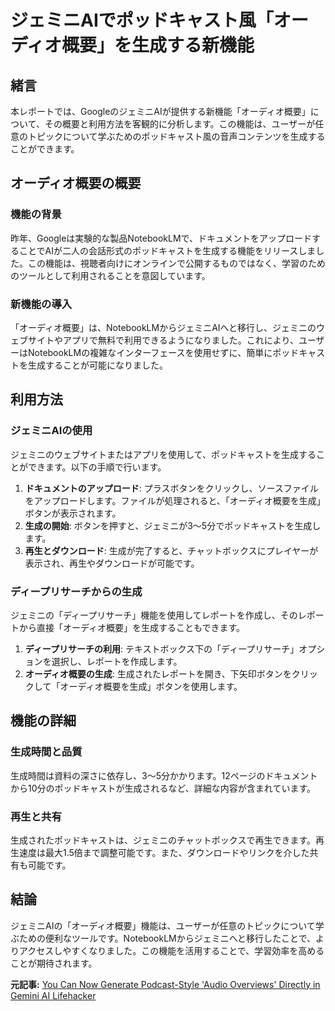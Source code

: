 # ジェミニAIでポッドキャスト風「オーディオ概要」を生成する新機能

## 緒言

本レポートでは、GoogleのジェミニAIが提供する新機能「オーディオ概要」について、その概要と利用方法を客観的に分析します。この機能は、ユーザーが任意のトピックについて学ぶためのポッドキャスト風の音声コンテンツを生成することができます。

## オーディオ概要の概要

### 機能の背景

昨年、Googleは実験的な製品NotebookLMで、ドキュメントをアップロードすることでAIが二人の会話形式のポッドキャストを生成する機能をリリースしました。この機能は、視聴者向けにオンラインで公開するものではなく、学習のためのツールとして利用されることを意図しています。

### 新機能の導入

「オーディオ概要」は、NotebookLMからジェミニAIへと移行し、ジェミニのウェブサイトやアプリで無料で利用できるようになりました。これにより、ユーザーはNotebookLMの複雑なインターフェースを使用せずに、簡単にポッドキャストを生成することが可能になりました。

## 利用方法

### ジェミニAIの使用

ジェミニのウェブサイトまたはアプリを使用して、ポッドキャストを生成することができます。以下の手順で行います。

1. **ドキュメントのアップロード**: プラスボタンをクリックし、ソースファイルをアップロードします。ファイルが処理されると、「オーディオ概要を生成」ボタンが表示されます。
2. **生成の開始**: ボタンを押すと、ジェミニが3〜5分でポッドキャストを生成します。
3. **再生とダウンロード**: 生成が完了すると、チャットボックスにプレイヤーが表示され、再生やダウンロードが可能です。

### ディープリサーチからの生成

ジェミニの「ディープリサーチ」機能を使用してレポートを作成し、そのレポートから直接「オーディオ概要」を生成することもできます。

1. **ディープリサーチの利用**: テキストボックス下の「ディープリサーチ」オプションを選択し、レポートを作成します。
2. **オーディオ概要の生成**: 生成されたレポートを開き、下矢印ボタンをクリックして「オーディオ概要を生成」ボタンを使用します。

## 機能の詳細

### 生成時間と品質

生成時間は資料の深さに依存し、3〜5分かかります。12ページのドキュメントから10分のポッドキャストが生成されるなど、詳細な内容が含まれています。

### 再生と共有

生成されたポッドキャストは、ジェミニのチャットボックスで再生できます。再生速度は最大1.5倍まで調整可能です。また、ダウンロードやリンクを介した共有も可能です。

## 結論

ジェミニAIの「オーディオ概要」機能は、ユーザーが任意のトピックについて学ぶための便利なツールです。NotebookLMからジェミニへと移行したことで、よりアクセスしやすくなりました。この機能を活用することで、学習効率を高めることが期待されます。

**元記事:** [You Can Now Generate Podcast-Style 'Audio Overviews' Directly in Gemini AI Lifehacker](https://lifehacker.com/tech/how-to-generate-podcast-style-audio-overviews-in-gemini-ai)